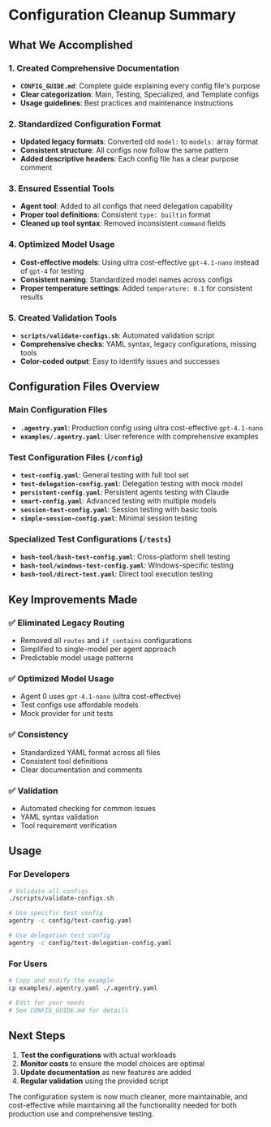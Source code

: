 # Configuration Cleanup Summary

## What We Accomplished

### 1. **Created Comprehensive Documentation**
- **`CONFIG_GUIDE.md`**: Complete guide explaining every config file's purpose
- **Clear categorization**: Main, Testing, Specialized, and Template configs
- **Usage guidelines**: Best practices and maintenance instructions

### 2. **Standardized Configuration Format**
- **Updated legacy formats**: Converted old `model:` to `models:` array format
- **Consistent structure**: All configs now follow the same pattern
- **Added descriptive headers**: Each config file has a clear purpose comment

### 3. **Ensured Essential Tools**
- **Agent tool**: Added to all configs that need delegation capability
- **Proper tool definitions**: Consistent `type: builtin` format
- **Cleaned up tool syntax**: Removed inconsistent `command` fields

### 4. **Optimized Model Usage**
- **Cost-effective models**: Using ultra cost-effective `gpt-4.1-nano` instead of `gpt-4` for testing
- **Consistent naming**: Standardized model names across configs
- **Proper temperature settings**: Added `temperature: 0.1` for consistent results

### 5. **Created Validation Tools**
- **`scripts/validate-configs.sh`**: Automated validation script
- **Comprehensive checks**: YAML syntax, legacy configurations, missing tools
- **Color-coded output**: Easy to identify issues and successes

## Configuration Files Overview

### Main Configuration Files
- **`.agentry.yaml`**: Production config using ultra cost-effective `gpt-4.1-nano`
- **`examples/.agentry.yaml`**: User reference with comprehensive examples

### Test Configuration Files (`/config`)
- **`test-config.yaml`**: General testing with full tool set
- **`test-delegation-config.yaml`**: Delegation testing with mock model
- **`persistent-config.yaml`**: Persistent agents testing with Claude
- **`smart-config.yaml`**: Advanced testing with multiple models
- **`session-test-config.yaml`**: Session testing with basic tools
- **`simple-session-config.yaml`**: Minimal session testing

### Specialized Test Configurations (`/tests`)
- **`bash-tool/bash-test-config.yaml`**: Cross-platform shell testing
- **`bash-tool/windows-test-config.yaml`**: Windows-specific testing
- **`bash-tool/direct-test.yaml`**: Direct tool execution testing

## Key Improvements Made

### ✅ **Eliminated Legacy Routing**
- Removed all `routes` and `if_contains` configurations
- Simplified to single-model per agent approach
- Predictable model usage patterns

### ✅ **Optimized Model Usage**
- Agent 0 uses `gpt-4.1-nano` (ultra cost-effective)
- Test configs use affordable models
- Mock provider for unit tests

### ✅ **Consistency**
- Standardized YAML format across all files
- Consistent tool definitions
- Clear documentation and comments

### ✅ **Validation**
- Automated checking for common issues
- YAML syntax validation
- Tool requirement verification

## Usage

### For Developers
```bash
# Validate all configs
./scripts/validate-configs.sh

# Use specific test config
agentry -c config/test-config.yaml

# Use delegation test config
agentry -c config/test-delegation-config.yaml
```

### For Users
```bash
# Copy and modify the example
cp examples/.agentry.yaml ./.agentry.yaml

# Edit for your needs
# See CONFIG_GUIDE.md for details
```

## Next Steps

1. **Test the configurations** with actual workloads
2. **Monitor costs** to ensure the model choices are optimal
3. **Update documentation** as new features are added
4. **Regular validation** using the provided script

The configuration system is now much cleaner, more maintainable, and cost-effective while maintaining all the functionality needed for both production use and comprehensive testing.
